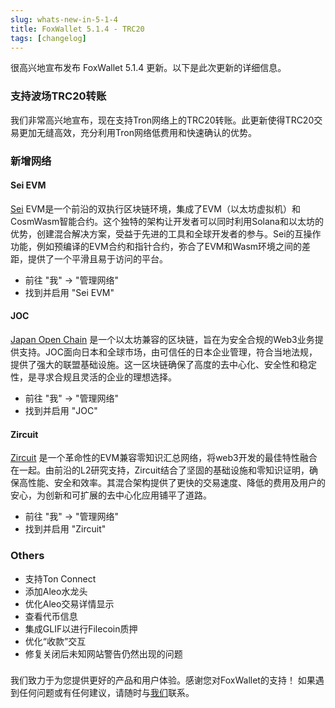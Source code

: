 ```yaml
---
slug: whats-new-in-5-1-4
title: FoxWallet 5.1.4 - TRC20
tags: [changelog]
---
```


很高兴地宣布发布 FoxWallet 5.1.4 更新。以下是此次更新的详细信息。 

<!--truncate-->

### 支持波场TRC20转账
我们非常高兴地宣布，现在支持Tron网络上的TRC20转账。此更新使得TRC20交易更加无缝高效，充分利用Tron网络低费用和快速确认的优势。

### 新增网络

#### Sei EVM
[Sei](https://www.sei.io/) EVM是一个前沿的双执行区块链环境，集成了EVM（以太坊虚拟机）和CosmWasm智能合约。这个独特的架构让开发者可以同时利用Solana和以太坊的优势，创建混合解决方案，受益于先进的工具和全球开发者的参与。Sei的互操作功能，例如预编译的EVM合约和指针合约，弥合了EVM和Wasm环境之间的差距，提供了一个平滑且易于访问的平台。  

- 前往 "我" -> "管理网络"
- 找到并启用 "Sei EVM"

#### JOC
[Japan Open Chain](https://www.japanopenchain.org/) 是一个以太坊兼容的区块链，旨在为安全合规的Web3业务提供支持。JOC面向日本和全球市场，由可信任的日本企业管理，符合当地法规，提供了强大的联盟基础设施。这一区块链确保了高度的去中心化、安全性和稳定性，是寻求合规且灵活的企业的理想选择。  

- 前往 "我" -> "管理网络"
- 找到并启用 "JOC"

#### Zircuit
[Zircuit](https://www.zircuit.com/) 是一个革命性的EVM兼容零知识汇总网络，将web3开发的最佳特性融合在一起。由前沿的L2研究支持，Zircuit结合了坚固的基础设施和零知识证明，确保高性能、安全和效率。其混合架构提供了更快的交易速度、降低的费用及用户的安心，为创新和可扩展的去中心化应用铺平了道路。  

- 前往 "我" -> "管理网络"
- 找到并启用 "Zircuit"

### Others
- 支持Ton Connect
- 添加Aleo水龙头
- 优化Aleo交易详情显示
- 查看代币信息
- 集成GLIF以进行Filecoin质押
- 优化“收款”交互
- 修复关闭后未知网站警告仍然出现的问题

### 
我们致力于为您提供更好的产品和用户体验。感谢您对FoxWallet的支持！ 如果遇到任何问题或有任何建议，请随时与[我们](mailto:contact@foxwallet.com)联系。